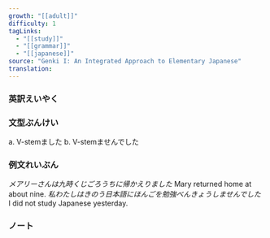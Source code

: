 ```yaml
---
growth: "[[adult]]"
difficulty: 1
tagLinks:
  - "[[study]]"
  - "[[grammar]]"
  - "[[japanese]]"
source: "Genki I: An Integrated Approach to Elementary Japanese"
translation:
---
```

### 英訳えいやく	


### 文型ぶんけい

a. V-stemました
b. V-stemませんでした
### 例文れいぶん

*メアリーさんは九時くじごろうちに帰かえりました* Mary returned home at about nine.
*私わたしはきのう日本語にほんごを勉強べんきょうしませんでした* I did not study Japanese yesterday.
### ノート

